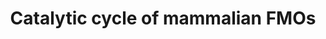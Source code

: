 ---
annotations:
- id: PW:0000124
  parent: regulatory pathway
  type: Pathway Ontology
  value: cellular detoxification pathway
authors:
- Mkutmon
- MaintBot
- Egonw
description: 'Flavin-containing monooxygenases are a group of enzymes that catalyze
  the oxygenation of substrates, mostly soft nucleophiles via the cofactor flavin.
  In the catalytic cycle, FMO binds to NADPH and to FAD, causing the reduction of
  FAD to FADH2. Next, molecular oxygen binds to the complex and is reduced to a hydroperoxide
  form, called 4a-hydroperoxyflavin. This complex is stable in the absence of a substrate.
  When a substrate is present, the distal O-atom of the complex is transferred to
  the substrate yielding an oxygenated product and leaving the flavincomplex 4a-hydroxyflavin
  that breaks down releasing water. At the end of the cycle, NADP+ is released resulting
  in FAD as the flavin form to start a next cycle.   In contrast to cytochrome P450
  enzymes, FMOs are generally not induced or inhibited by xenobiotic substances. The
  five human FMOs are tissue specific: FMO1 is present in the human fetal liver and
  the adult kidney, FMO2 is present in the lung and FMO3 is present in the adult liver.'
last-edited: 2019-11-10
organisms:
- Bos taurus
redirect_from:
- /index.php/Pathway:WP3281
- /instance/WP3281
- /instance/WP3281_rr107913
revision: r107913
schema-jsonld:
- '@context': https://schema.org/
  '@id': https://wikipathways.github.io/pathways/WP3281.html
  '@type': Dataset
  creator:
    '@type': Organization
    name: WikiPathways
  description: 'Flavin-containing monooxygenases are a group of enzymes that catalyze
    the oxygenation of substrates, mostly soft nucleophiles via the cofactor flavin.
    In the catalytic cycle, FMO binds to NADPH and to FAD, causing the reduction of
    FAD to FADH2. Next, molecular oxygen binds to the complex and is reduced to a
    hydroperoxide form, called 4a-hydroperoxyflavin. This complex is stable in the
    absence of a substrate. When a substrate is present, the distal O-atom of the
    complex is transferred to the substrate yielding an oxygenated product and leaving
    the flavincomplex 4a-hydroxyflavin that breaks down releasing water. At the end
    of the cycle, NADP+ is released resulting in FAD as the flavin form to start a
    next cycle.   In contrast to cytochrome P450 enzymes, FMOs are generally not induced
    or inhibited by xenobiotic substances. The five human FMOs are tissue specific:
    FMO1 is present in the human fetal liver and the adult kidney, FMO2 is present
    in the lung and FMO3 is present in the adult liver.'
  keywords:
  - FAD
  - FADH2
  - FMO1
  - FMO2
  - FMO3
  - FMO4
  - FMO5
  - H+
  - H2O
  - NADP+
  - NADPH
  - O2
  license: CC0
  name: Catalytic cycle of mammalian FMOs
seo: CreativeWork
title: Catalytic cycle of mammalian FMOs
wpid: WP3281
---